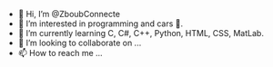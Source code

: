 - 👋 Hi, I’m @ZboubConnecte
- 👀 I’m interested in programming and cars 🚗.
- 🌱 I’m currently learning C, C#, C++, Python, HTML, CSS, MatLab.
- 💞️ I’m looking to collaborate on ...
- 📫 How to reach me ...

<!---
ZboubConnecte/ZboubConnecte is a ✨ special ✨ repository because its `README.md` (this file) appears on your GitHub profile.
You can click the Preview link to take a look at your changes.
--->
